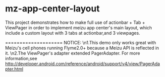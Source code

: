 mz-app-center-layout
====================
This project demonstrates how to make full use of actionbar + Tab + ViewPager in order to implement meizu app center's main layout, which include a custom layout with 3 tabs at actionbar,and 3 viewpages.

====================
NOTICE:
\n1.This demo only works great with Meizu's cell phones running Flyme2.0+ because a Meizu API is reflected in it.
\n2.The ViewPager's adapter extended PagerAdapter. For more information,see http://developer.android.com/reference/android/support/v4/view/PagerAdapter.html
